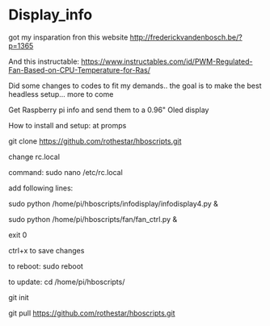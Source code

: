 # Display_info
got my insparation fron this website http://frederickvandenbosch.be/?p=1365

And this instructable: https://www.instructables.com/id/PWM-Regulated-Fan-Based-on-CPU-Temperature-for-Ras/

Did some changes to codes to fit my demands.. the goal is to make the best headless setup... more to come

Get Raspberry pi info and send them to a 0.96" Oled display


How to install and setup:
at promps

git clone https://github.com/rothestar/hboscripts.git


change rc.local

command:
sudo nano /etc/rc.local

add following lines:

sudo python /home/pi/hboscripts/infodisplay/infodisplay4.py &

sudo python /home/pi/hboscripts/fan/fan_ctrl.py &

exit 0

ctrl+x to save changes

to reboot:
sudo reboot


to update:
cd /home/pi/hboscripts/

git init

git pull https://github.com/rothestar/hboscripts.git


